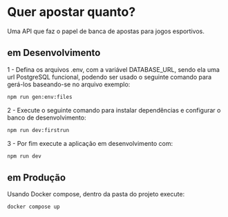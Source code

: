 # Quer apostar quanto?
Uma API que faz o papel de banca de apostas para jogos esportivos.


## em Desenvolvimento
1 - Defina os arquivos .env, com a variável DATABASE_URL, sendo ela uma url PostgreSQL funcional, podendo ser usado o seguinte comando para gerá-los baseando-se no arquivo exemplo:
```bash
npm run gen:env:files
```

2 - Execute o seguinte comando para instalar dependências e configurar o banco de desenvolvimento:
```bash
npm run dev:firstrun
```

3 - Por fim execute a aplicação em desenvolvimento com:
```bash
npm run dev
```


## em Produção
Usando Docker compose, dentro da pasta do projeto execute:
```bash
docker compose up
```